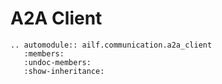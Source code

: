# A2A Client

```{eval-rst}
.. automodule:: ailf.communication.a2a_client
   :members:
   :undoc-members:
   :show-inheritance:
```
